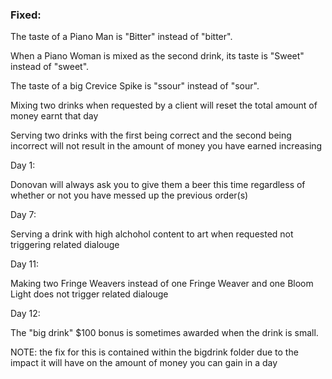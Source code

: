 ### Fixed:


 The taste of a Piano Man is "Bitter" instead of "bitter".


When a Piano Woman is mixed as the second drink, its taste is "Sweet" instead of "sweet".


The taste of a big Crevice Spike is "ssour" instead of "sour".


Mixing two drinks when requested by a client will reset the total amount of money earnt that day


Serving two drinks with the first being correct and the second being incorrect will not result in the amount of money you have earned increasing


Day 1:


Donovan will always ask you to give them a beer this time regardless of whether or not you have messed up the previous order(s)


Day 7:


Serving a drink with high alchohol content to art when requested not triggering related dialouge


Day 11:


Making two Fringe Weavers instead of one Fringe Weaver and one Bloom Light does not trigger related dialouge


Day 12:


The "big drink" $100 bonus is sometimes awarded when the drink is small.


NOTE: the fix for this is contained within the bigdrink folder due to the impact it will have on the amount of money you can gain in a day
